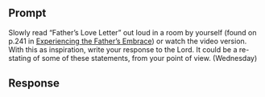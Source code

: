 ---
---

## Prompt

Slowly read “Father’s Love Letter” out loud in a room by yourself (found on p.241 in [Experiencing the Father’s Embrace]) or watch the video version. With this as inspiration, write your response to the Lord. It could be a re-stating of some of these statements, from your point of view. (Wednesday)

[Experiencing the Father’s Embrace]: https://read.amazon.com/?asin=B0051GN8XO

## Response


